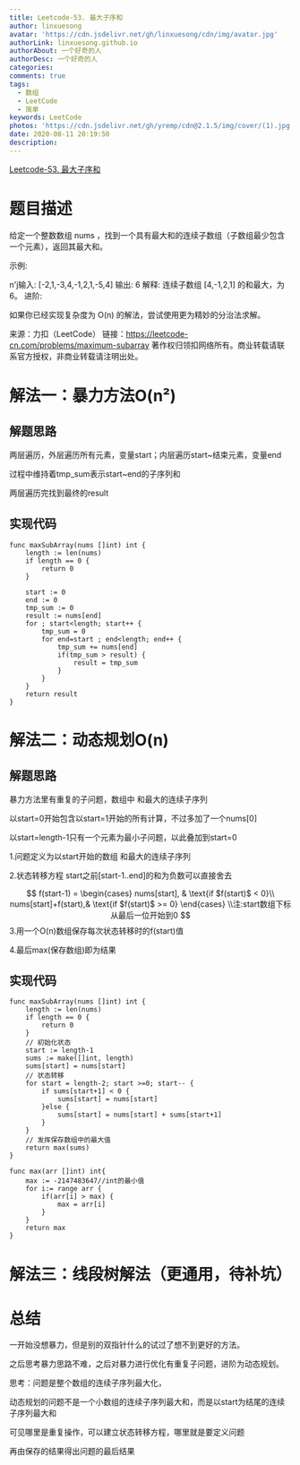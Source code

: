 ```yaml
---
title: Leetcode-53. 最大子序和
author: linxuesong
avatar: 'https://cdn.jsdelivr.net/gh/linxuesong/cdn/img/avatar.jpg'
authorLink: linxuesong.github.io
authorAbout: 一个好奇的人
authorDesc: 一个好奇的人
categories:
comments: true
tags:
  - 数组
  - LeetCode
  - 简单
keywords: LeetCode
photos: 'https://cdn.jsdelivr.net/gh/yremp/cdn@2.1.5/img/cover/(1).jpg.webp'
date: 2020-08-11 20:19:50
description:
---
```

[Leetcode-53. 最大子序和](https://leetcode-cn.com/problems/maximum-subarray/)

# 题目描述

给定一个整数数组 nums ，找到一个具有最大和的连续子数组（子数组最少包含一个元素），返回其最大和。

示例:

n'j输入: [-2,1,-3,4,-1,2,1,-5,4]
输出: 6
解释: 连续子数组 [4,-1,2,1] 的和最大，为 6。
进阶:

如果你已经实现复杂度为 O(n) 的解法，尝试使用更为精妙的分治法求解。

来源：力扣（LeetCode）
链接：https://leetcode-cn.com/problems/maximum-subarray
著作权归领扣网络所有。商业转载请联系官方授权，非商业转载请注明出处。



# 解法一：暴力方法O(n²)

## 解题思路

两层遍历，外层遍历所有元素，变量start；内层遍历start~结束元素，变量end

过程中维持着tmp_sum表示start~end的子序列和

两层遍历完找到最终的result



## 实现代码

````
func maxSubArray(nums []int) int {
    length := len(nums)
    if length == 0 {
        return 0
    }

    start := 0
    end := 0
    tmp_sum := 0
    result := nums[end]
    for ; start<length; start++ {
        tmp_sum = 0
        for end=start ; end<length; end++ {
            tmp_sum += nums[end]
            if(tmp_sum > result) {
                result = tmp_sum
            }
        }
    }
    return result
}
````

# 解法二：动态规划O(n)

## 解题思路

暴力方法里有重复的子问题，数组中  和最大的连续子序列

以start=0开始包含以start=1开始的所有计算，不过多加了一个nums[0]

以start=length-1只有一个元素为最小子问题，以此叠加到start=0

1.问题定义为以start开始的数组 和最大的连续子序列

2.状态转移方程 start之前[start-1..end]的和为负数可以直接舍去


$$
f(start-1) = \begin{cases}
		nums[start], & \text{if $f(start)$ < 0}\\
		nums[start]+f(start),& \text{if $f(start)$  >= 0}
	\end{cases} 
	\\注:start数组下标从最后一位开始到0
$$
3.用一个O(n)数组保存每次状态转移时的f(start)值

4.最后max(保存数组)即为结果

## 实现代码

````
func maxSubArray(nums []int) int {
    length := len(nums)
    if length == 0 {
        return 0
    }
    // 初始化状态
    start := length-1
    sums := make([]int, length)
    sums[start] = nums[start]
    // 状态转移
    for start = length-2; start >=0; start-- {
        if sums[start+1] < 0 {
            sums[start] = nums[start]
        }else {
            sums[start] = nums[start] + sums[start+1]
        }
    }
    // 发挥保存数组中的最大值
    return max(sums)
}

func max(arr []int) int{
    max := -2147483647//int的最小值
    for i:= range arr {
        if(arr[i] > max) {
            max = arr[i]
        }
    }
    return max
}
````

# 解法三：线段树解法（更通用，待补坑）





# 总结

一开始没想暴力，但是别的双指针什么的试过了想不到更好的方法。

之后思考暴力思路不难，之后对暴力进行优化有重复子问题，进阶为动态规划。

思考：问题是整个数组的连续子序列最大化，

动态规划的问题不是一个小数组的连续子序列最大和，而是以start为结尾的连续子序列最大和

可见哪里是重复操作，可以建立状态转移方程，哪里就是要定义问题

再由保存的结果得出问题的最后结果